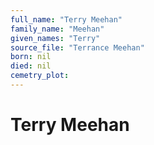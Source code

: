 ```yaml
---
full_name: "Terry Meehan"
family_name: "Meehan"
given_names: "Terry"
source_file: "Terrance Meehan"
born: nil
died: nil
cemetry_plot: 
---
```

# Terry Meehan
